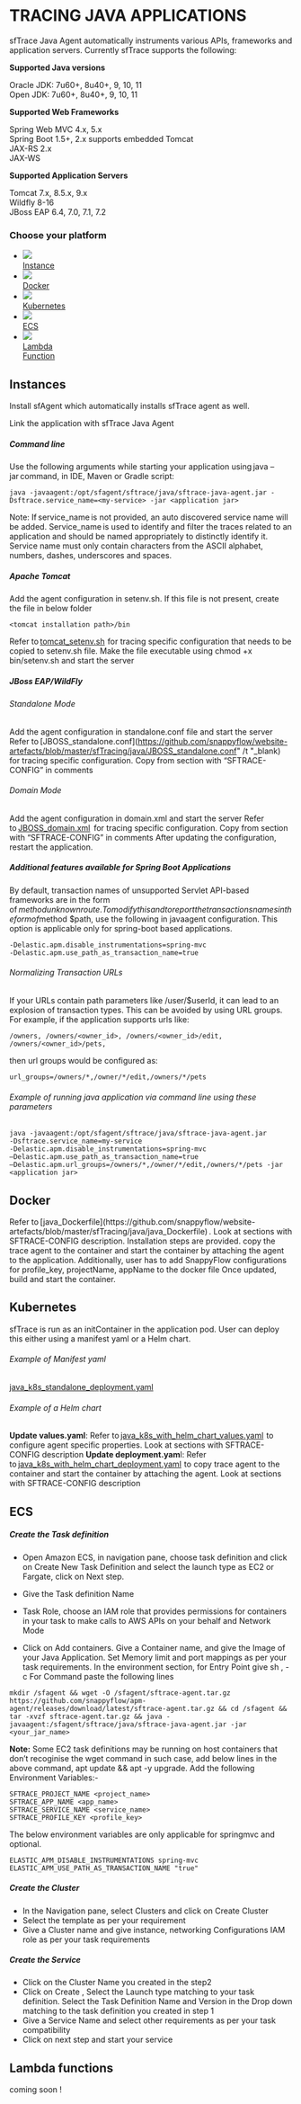 # TRACING JAVA APPLICATIONS

sfTrace Java Agent automatically instruments various APIs, frameworks and application servers. Currently sfTrace supports the following:  

<div class="commandDiv">
	<p>
	</p>
	<b>Supported Java versions</b> 
	<p>
		Oracle JDK: 7u60+, 8u40+, 9, 10, 11 <br/>
	Open JDK: 7u60+, 8u40+, 9, 10, 11 </p>
	<b>Supported Web Frameworks</b>
	<p>
		Spring Web MVC 4.x, 5.x <br/>
	Spring Boot 1.5+, 2.x supports embedded Tomcat <br/>
	JAX-RS 2.x  <br/>
	JAX-WS  <br/>
	</p>
	<b>Supported Application Servers</b>
	<p>Tomcat 7.x, 8.5.x, 9.x <br/>
	Wildfly 8-16 <br/>
	JBoss EAP 6.4, 7.0, 7.1, 7.2</p>
</div>


### Choose your platform
<ul class="icon_list lang">
<li><a href="#header0"><img src="images/instances-logo.png" > <div>Instance</div></a></li>
<li><a href="#header1"><img src="images/docker-logo.png"> <div>Docker</div></a></li>
<li><a href="#header2"><img src="images/kubernetes-logo.png"> <div>Kubernetes</div></a></li>
<li><a href="#header3"><img src="images/amazon-ecs-logo.png"> <div>ECS</div></a></li>
<li ><a href="#header4"><img src="images/lambda-functions-logo.png"> <div>Lambda <br/>Function</div></a></li>
</ul>  


## Instances
Install sfAgent which automatically installs sfTrace agent as well.

Link the application with sfTrace Java Agent 

##### Command line
Use the following arguments while starting your application using java –jar command, in IDE, Maven or Gradle script: 
```
java -javaagent:/opt/sfagent/sftrace/java/sftrace-java-agent.jar -Dsftrace.service_name=<my-service> -jar <application jar> 
```
Note: If service_name is not provided, an auto discovered service name will be added. Service_name is used to identify and filter the traces related to an application and should be named appropriately to distinctly identify it. Service name must only contain characters from the ASCII alphabet, numbers, dashes, underscores and spaces. 
##### Apache Tomcat 
Add the agent configuration in setenv.sh. If this file is not present,  create the file in below folder
```
<tomcat installation path>/bin
```
Refer to [tomcat_setenv.sh](https://github.com/snappyflow/website-artefacts/blob/master/sfTracing/java/tomcat_setenv.sh)  for tracing specific configuration that needs to be copied to setenv.sh file. 
Make the file executable using chmod +x bin/setenv.sh and start the server 
##### JBoss EAP/WildFly 
###### Standalone Mode 
Add the agent configuration in standalone.conf file and start the server 
Refer to [JBOSS_standalone.conf](https://github.com/snappyflow/website-artefacts/blob/master/sfTracing/java/JBOSS_standalone.conf" /t "_blank)   for tracing specific configuration. Copy from section with “SFTRACE-CONFIG” in comments 
###### Domain Mode
Add the agent configuration in domain.xml and start the server 
Refer to [JBOSS_domain.xml](https://github.com/snappyflow/website-artefacts/blob/master/sfTracing/java/JBOSS_domain.xml)  for tracing specific configuration. Copy from section with “SFTRACE-CONFIG” in comments 
After updating the configuration, restart the application. 
##### Additional features available for Spring Boot Applications
By default, transaction names of unsupported Servlet API-based frameworks are in the form of $method unknown route. To modify this and to report the transactions names in the form of $method $path, use the following in javaagent configuration. This option is applicable only for spring-boot based applications.
```
-Delastic.apm.disable_instrumentations=spring-mvc  
-Delastic.apm.use_path_as_transaction_name=true 
```
###### Normalizing Transaction URLs
If your URLs contain path parameters like /user/$userId, it can lead to an explosion of transaction types. This can be avoided by using URL groups.
For example, if the application supports urls like: 
```
/owners, /owners/<owner_id>, /owners/<owner_id>/edit, /owners/<owner_id>/pets, 
```
then url groups would be configured as: 
```
url_groups=/owners/*,/owner/*/edit,/owners/*/pets 
```
###### Example of running java application via command line using these parameters
```
java -javaagent:/opt/sfagent/sftrace/java/sftrace-java-agent.jar 
-Dsftrace.service_name=my-service 
-Delastic.apm.disable_instrumentations=spring-mvc 
–Delastic.apm.use_path_as_transaction_name=true 
–Delastic.apm.url_groups=/owners/*,/owner/*/edit,/owners/*/pets -jar <application jar> 
```

## Docker
<div id="javadocker"/>
Refer to [java_Dockerfile](https://github.com/snappyflow/website-artefacts/blob/master/sfTracing/java/java_Dockerfile) . Look at sections with SFTRACE-CONFIG description. 
Installation steps are provided. copy the trace agent to the container and start the container by attaching the agent to the application. Additionally, user has to add SnappyFlow configurations for profile_key, projectName, appName to the docker file 
Once updated, build and start the container.


## Kubernetes
sfTrace is run as an initContainer in the application pod. User can deploy this either using a manifest yaml or a Helm chart. 
###### Example of Manifest yaml 
[java_k8s_standalone_deployment.yaml](https://github.com/snappyflow/website-artefacts/blob/master/sfTracing/java/java_k8s_standalone_deployment.yaml)  
###### Example of a Helm chart 
**Update values.yaml**: Refer to [java_k8s_with_helm_chart_values.yaml](https://github.com/snappyflow/website-artefacts/blob/master/sfTracing/java/java_k8s_with_helm_chart_values.yaml)  to configure agent specific properties. Look at sections with SFTRACE-CONFIG description 
**Update deployment.yam**l: Refer to [java_k8s_with_helm_chart_deployment.yaml](https://github.com/snappyflow/website-artefacts/blob/master/sfTracing/java/java_k8s_with_helm_chart_deployment.yaml)  to copy trace agent to the container and start the container by attaching  the agent. Look at sections with SFTRACE-CONFIG description 

## ECS 
##### Create the Task definition

- Open Amazon ECS, in navigation pane, choose task definition and click on Create New Task Definition and select the launch type as EC2 or  Fargate, click on Next step. 

- Give the Task definition Name 
- Task Role, choose an IAM role that provides permissions for containers in  your task to make calls to AWS APIs on your behalf and Network Mode
- Click on Add containers. Give a Container name, and give the Image of your Java Application. Set Memory limit and port mappings as per your task requirements. In the environment section, for Entry Point give sh , -c For Command paste the following lines 
```
mkdir /sfagent && wget -O /sfagent/sftrace-agent.tar.gz
https://github.com/snappyflow/apm-agent/releases/download/latest/sftrace-agent.tar.gz && cd /sfagent && tar -xvzf sftrace-agent.tar.gz && java -javaagent:/sfagent/sftrace/java/sftrace-java-agent.jar -jar <your_jar_name>
```
**Note:**
Some EC2 task definitions may be running on host containers that don’t recoginise the wget command in such case, add below lines in the above  command, apt update && apt -y upgrade.
Add the following Environment Variables:-
```
SFTRACE_PROJECT_NAME <project_name>
SFTRACE_APP_NAME <app_name>
SFTRACE_SERVICE_NAME <service_name>
SFTRACE_PROFILE_KEY <profile_key>
```
The below environment variables are only applicable for springmvc and optional.
```
ELASTIC_APM_DISABLE_INSTRUMENTATIONS spring-mvc
ELASTIC_APM_USE_PATH_AS_TRANSACTION_NAME "true"
```
##### Create the Cluster
- In the Navigation pane, select Clusters and click on Create Cluster
- Select the template as per your requirement
- Give a Cluster name and give instance, networking Configurations IAM role as per your task requirements
##### Create the Service
- Click on the Cluster Name you created in the step2
- Click on Create , Select the Launch type matching to your task definition.  Select the Task Definition Name and Version in the Drop down matching to the task definition you created in step 1
- Give a Service Name and select other requirements as per your task compatibility
- Click on next step and start your service

## Lambda functions
coming soon !

